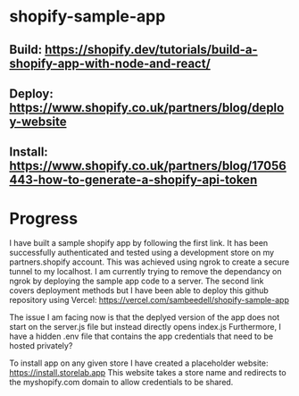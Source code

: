 # shopify-sample-app

## Build: https://shopify.dev/tutorials/build-a-shopify-app-with-node-and-react/

## Deploy: https://www.shopify.co.uk/partners/blog/deploy-website

## Install: https://www.shopify.co.uk/partners/blog/17056443-how-to-generate-a-shopify-api-token 

# Progress

I have built a sample shopify app by following the first link. It has been successfully authenticated and tested using a development store on my partners.shopify account. This was achieved using ngrok to create a secure tunnel to my localhost. I am currently trying to remove the dependancy on ngrok by deploying the sample app code to a server. The second link covers deployment methods but I have been able to deploy this github repository using Vercel: https://vercel.com/sambeedell/shopify-sample-app 

The issue I am facing now is that the deplyed version of the app does not start on the server.js file but instead directly opens index.js
Furthermore, I have a hidden .env file that contains the app credentials that need to be hosted privately?

To install app on any given store I have created a placeholder website: https://install.storelab.app 
This website takes a store name and redirects to the myshopify.com domain to allow credentials to be shared. 



